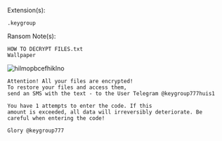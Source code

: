 Extension(s): 
```
.keygroup
```
Ransom Note(s): 
```
HOW TO DECRYPT FILES.txt
Wallpaper
```
![hilmopbcefhiklno](https://github.com/user-attachments/assets/d3b6a555-eddc-4d61-8535-90c12de51bd6)
```
Attention! All your files are encrypted!
To restore your files and access them,
send an SMS with the text - to the User Telegram @keygroup777huis1

You have 1 attempts to enter the code. If this
amount is exceeded, all data will irreversibly deteriorate. Be
careful when entering the code!

Glory @keygroup777
```
